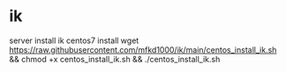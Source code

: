 # ik
server install ik
centos7 install wget https://raw.githubusercontent.com/mfkd1000/ik/main/centos_install_ik.sh && chmod +x centos_install_ik.sh && ./centos_install_ik.sh
